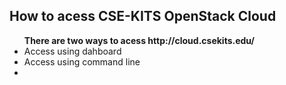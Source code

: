 How to acess CSE-KITS OpenStack Cloud
---------------------------------
<ul>
<b>There are two ways to acess http://cloud.csekits.edu/</b>
  <li>Access using dahboard</li>
  <li>Access using command line<li>
</ul>

